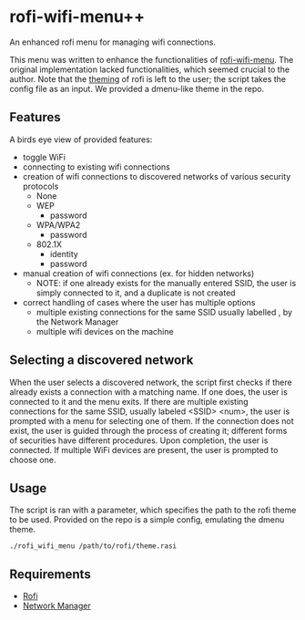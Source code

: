 # rofi-wifi-menu++

An enhanced rofi menu for managing wifi connections.

This menu was written to enhance the functionalities of [rofi-wifi-menu](https://github.com/zbaylin/rofi-wifi-menu). The original implementation lacked functionalities, which seemed crucial to the author. Note that the [theming](https://github.com/DaveDavenport/rofi-themes) of rofi is left to the user; the script takes the config file as an input. We provided a dmenu-like theme in the repo.

## Features

A birds eye view of provided features:

  * toggle WiFi
  * connecting to existing wifi connections
  * creation of wifi connections to discovered networks of various security protocols
    * None
    * WEP
      * password
    * WPA/WPA2
      * password
    * 802.1X
      * identity
      * password
  * manual creation of wifi connections (ex. for hidden networks)
    * NOTE: if one already exists for the manually entered SSID, the user is simply connected to it, and a duplicate is not created
  * correct handling of cases where the user has multiple options
    * multiple existing connections for the same SSID usually labelled <SSID> <num>, by the Network Manager
    * multiple wifi devices on the machine

## Selecting a discovered network

When the user selects a discovered network, the script first checks if there already exists a connection with a matching name. If one does, the user is connected to it and the menu exits. If there are multiple existing connections for the same SSID, usually labeled \<SSID\> \<num\>, the user is prompted with a menu for selecting one of them. If the connection does not exist, the user is guided through the process of creating it; different forms of securities have different procedures. Upon completion, the user is connected. If multiple WiFi devices are present, the user is prompted to choose one.

## Usage

The script is ran with a parameter, which specifies the path to the rofi theme to be used. Provided on the repo is a simple config, emulating the dmenu theme.

    ./rofi_wifi_menu /path/to/rofi/theme.rasi

## Requirements 

  * [Rofi](https://github.com/DaveDavenport/rofi)
  * [Network Manager](https://wiki.gnome.org/Projects/NetworkManager)
